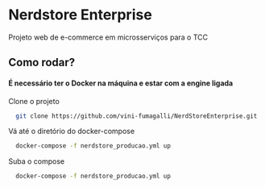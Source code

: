 
# Nerdstore Enterprise

Projeto web de e-commerce em microsserviços para o TCC


## Como rodar?

#### É necessário ter o Docker na máquina e estar com a engine ligada

Clone o projeto

```bash
  git clone https://github.com/vini-fumagalli/NerdStoreEnterprise.git
```

Vá até o diretório do docker-compose

```bash
  docker-compose -f nerdstore_producao.yml up
```

Suba o compose

```bash
  docker-compose -f nerdstore_producao.yml up
```